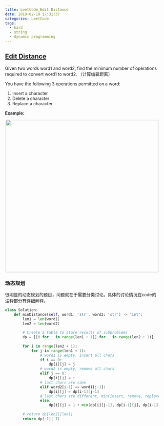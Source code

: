 ```yaml
---
title: LeetCode_Edit Distance
date: 2019-02-19 17:31:37
categories: LeetCode
tags: 
  - hard
  - string
  - dynamic programming
---
```


## [Edit Distance](https://leetcode.com/problems/edit-distance/)

Given two words word1 and word2, find the minimum number of operations required to convert word1 to word2.
（计算编辑距离）

<!--more-->

You have the following 3 operations permitted on a word:
1. Insert a character
2. Delete a character
3. Replace a character

**Example:**

<div align=center>
	<img src="/images/leetcode_72.png" width = "500" align=center/>
</div>


### 动态规划
很明显的动态规划的题目，问题就在于需要分类讨论。具体的讨论情况在code的注释部分有详细解释。

```python
class Solution:
    def minDistance(self, word1: 'str', word2: 'str') -> 'int':
        len1 = len(word1)
        len2 = len(word2)
        
        # Create a table to store results of subproblems 
        dp = [[0 for _ in range(len1 + 1)] for _ in range(len2 + 1)]
        
        for i in range(len2 + 1):
            for j in range(len1 + 1):
            	# word1 is empty, insert all chars
                if i == 0:
                    dp[i][j] = j
                # word2 is empty, remove all chars
                elif j == 0:
                    dp[i][j] = i
                # last chars are same
                elif word2[i-1] == word1[j-1]:
                    dp[i][j] = dp[i-1][j-1]
                # last chars are different, min(insert, remove, replace)
                else:
                    dp[i][j] = 1 + min(dp[i][j-1], dp[i-1][j], dp[i-1][j-1])
                
        # return dp[len2][len1]
        return dp[-1][-1]
```